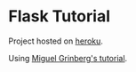 # Flask Tutorial

Project hosted on [heroku](https://flask-microblog-gabriel.herokuapp.com/).

Using
[Miguel Grinberg's tutorial](https://blog.miguelgrinberg.com/post/the-flask-mega-tutorial-part-i-hello-world).

